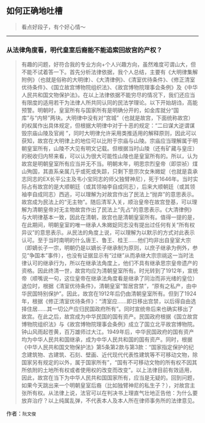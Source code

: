 ## 如何正确地吐槽

> 看点好段子，有个好心情～


 
---

### 从法律角度看，明代皇室后裔能不能追索回故宫的产权？

> 有趣的问题，好符合我的专业方向+个人兴趣方向，虽然难度可谓山大，但不能不试着答一下。首先分析法律依据，我个人总结，主要有《大明律集解附例》（也就是俗称的大明律）、《大清律例》、《清室优待条件》、《修正清室优待条件》、《国立故宫博物院组织法》、《故宫博物院理事会条例》及《中华人民共和国文物保护法》。在以上法律依据不能穷尽的情况下，我们还应当有限度的适用若干为法律人所共同认同的民法学理论。以下开始胡诌，高能预警。明朝时，皇室所有与国家所有是明确分开的，如金库就分“国库”与“内帑”两块。大明律中没有对“宫城”（也就是故宫，下面统称故宫）的权属作出具体规定，但根据大明律中对于十恶的规定：“二曰谋大逆谓谋毁宗庙山陵及官阙 ”，同时大明律允许采用类推适用的解释原则，因此可以获知，故宫在大明律上的地位可以比附于宗庙与山陵。宗庙应当理解属于明朝皇室所有，山陵不大见有明文记载。但根据当时山陵（还有矿藏与皇庄）的税收归内帑来看，可以认为很大可能性山陵也是皇室所有的。所以，认为故宫是明朝皇室所有应当并无不当。明朝末年，明思宗烈皇帝（即崇祯）煤山殉国，其直系亲属几乎或死或失踪，只剩下思宗次女朱媺娖（也就是袁承志同志的EX长平公主及韦小宝同志的师父独臂神尼），死于1646年。当时实际占有故宫的是大顺朝廷（或其领袖李自成同志），后来大顺朝廷（或其领袖李自成同志）西逃，可以理解为对故宫作出了民法上“抛弃”的意思表示。故宫成为民法上的“无主物”。随后清军入关，顺治皇帝在故宫登基，可以理解为清朝皇帝对无主物故宫作出了民法上“先占”的意思表示。《大清律例》与大明律基本一致，因此在清朝，故宫也是清朝皇室所有。值得一提的是，在此期间，明朝皇室的唯一继承人朱媺娖同志没有提出过任何有关“所有权异议”的意思表示。从民法的角度上说，可以理解为以默示的方式对此表示认可。至于当时南明的什么唐王、鲁王、桂王……他们均非出自皇室大宗（即嫡长子一宗，明朝仍是以嫡长子继承制为原则，以庶子继承为例外，参见“争国本”事件），也没有证据显示有“过继”从而承继大宗宗祧这一当时法律认可的继承行为，所以在继承法角度上，他们不具有继承思宗皇帝遗产的资格。因此终清一世，故宫均应为清朝皇室所有。时光转到了1912年，宣统帝（顺嘴说一句，这位皇帝在继承法角度看是继承了同治而非光绪的皇位）退位时，根据《清室优待条件》，清朝皇室“暂居宫禁”，“原有之私产，由中华民国特别保护”。因此，故宫在1912年后仍由清朝皇室所有。但到了1924年，根据《修正清室优待条件》：“清室应……即日移出宫禁，以后得自由选择住居……其一切公产应归民国政府所有”。同时宣统帝后来也确实移出了故宫。在此之后，故宫成为中华民国的国有资产。民国政府根据《国立故宫博物院组织法》与《故宫博物院理事会条例》成立了国立北平故宫博物院。钟山风雨起苍黄，百万雄师过大江。1949年后，中华民国政府的国有资产均为中华人民共和国继承，成为中华人民共和国的国有资产。同时，根据《中华人民共和国文物保护法》第5条第2款与第3款：“国家指定保护的纪念建筑物、古建筑、石刻、壁画、近代现代代表性建筑等不可移动文物，除国家另有规定的以外，属于国家所有”，“国有不可移动文物的所有权不因其所依附的土地所有权或者使用权的改变而改变”。以上法律目前有效适用，因此，故宫在当下为中华人民共和国国家所有，应当是无疑的。回到问题，如果今天跳出来一个明朝皇室后裔（比如独臂神尼的私生子？），对故宫主张所有权。从法律上说，法官可以在判决书上理直气壮地正告他：为什么要放弃治疗？以上纯属乱弹，不代表本人及本人所在律师事务所的法律意见。


作者：`阮文俊`